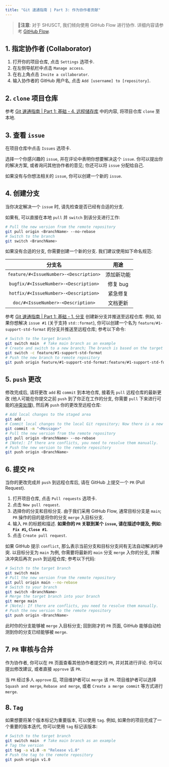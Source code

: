 ```yaml
---
title: "Git 速通指南 | Part 3: 作为协作者贡献"
---
```


> 📌**注意**: 对于 SHUSCT, 我们倾向使用 GitHub Flow 进行协作. 详细内容请参考 [GitHub Flow](https://guides.github.com/introduction/flow/).

## 1. 指定协作者 (Collaborator)

1. 打开你的项目仓库, 点击 `Settings` 选项卡.
2. 在左侧导航栏中点击 `Manage access`.
3. 在右上角点击 `Invite a collaborator`.
4. 输入协作者的 GitHub 用户名, 点击 `Add [username] to [repository]`.

## 2. `clone` 项目仓库

参考 [Git 速通指南 | Part 1: 基础 - 4. 远程储存库](https://shusct.github.io/wiki/blog/git-speedrun-guide-part-1-basics/#4-%e8%bf%9c%e7%a8%8b%e5%82%a8%e5%ad%98%e5%ba%93) 中的内容, 将项目仓库 `clone` 至本地.

## 3. 查看 `issue`

在项目仓库中点击 `Issues` 选项卡. 

选择一个你感兴趣的 `issue`, 并在评论中表明你想要解决这个 `issue`. 你可以提出你的解决方案, 或者询问其他协作者的意见; 你还可以将 `issue` 分配给自己.

如果没有与你想法相关的 `issue`, 你可以创建一个新的 `issue`.

## 4. 创建分支

当你决定解决一个 `issue` 时, 请先检查是否已经有合适的分支. 

如果有, 可以直接在本地 `pull` 并 `switch` 到该分支进行工作:

```bash
# Pull the new version from the remote repository
git pull origin <BranchName> --no-rebase
# Switch to the branch
git switch <BranchName>
```


如果没有合适的分支, 你需要创建一个新的分支. 我们建议使用如下命名规范:

<p align="center">

| 分支名 | 用途 |
| :---: | :---: |
| `feature/#<IssueNumber>-<Description>` | 添加新功能 |
| `bugfix/#<IssueNumber>-<Description>` | 修复 bug |
| `hotfix/#<IssueNumber>-<Description>` | 紧急修复 |
| `doc/#<IssueNumber>-<Description>` | 文档更新 |

</p>

参考 [Git 速通指南 | Part 1: 基础 -  1. 分支]() 创建新分支并推送至远程仓库. 例如, 如果你想解决 `issue #1` (关于支持 `std::format`), 你可以创建一个名为 `feature/#1-support-std-format` 的分支并推送至远程仓库; 参考以下命令:

```bash
# Switch to the target branch
git switch main  # Take main branch as an example
# Create and switch to a new branch; The branch is based on the target branch
git switch -c feature/#1-support-std-format
# Push the new branch to remote repository
git push origin feature/#1-support-std-format:feature/#1-support-std-format
```

## 5. `push` 更改

修改完成后, 请将更改 `add` 和 `commit` 到本地仓库, 接着先 `pull` 远程仓库的最新更改 (他人可能在你提交之前 `push` 到了你正在工作的分支, 你需要 `pull` 下来进行可能的[冲突处理]()), 然后再 `push` 你的更改至远程仓库:

```bash
# Add local changes to the staged area
git add .
# Commit local changes to the local Git repository; Now there is a new version of your project
git commit -m "<Message>"
# Pull the new version from the remote repository
git pull origin <BranchName> --no-rebase
# [Note]: If there are conflicts, you need to resolve them manually.
# Push the new version to the remote repository
git push origin <BranchName>
```

## 6. 提交 `PR`

当你的更改完成并 `push` 到远程仓库后, 请在 GitHub 上提交一个 `PR` (Pull Request).

1. 打开项目仓库, 点击 `Pull requests` 选项卡.
2. 点击 `New pull request`.
3. 选择你的分支和目标分支. 由于我们采用 GitHub Flow, 通常目标分支是 `main`; `PR` 操作的目的是将你的分支 `merge` 入目标分支.
4. 输入 `PR` 的标题和描述. **如果你的 `PR` 关联到某个 `issue`, 请在描述中提及, 例如: `Fix #1`, `Close #1`**.
5. 点击 `Create pull request`.

如果 GitHub 提示 `conflict`, 那么表示当前分支和目标分支间有无法自动解决的冲突. 以目标分支为 `main` 为例, 你需要将最新的 `main` 分支 `merge` 入你的分支, 并解决冲突后再次 `push` 到远程仓库; 参考以下代码:

```bash
# Switch to the target branch
git switch main
# Pull the new version from the remote repository
git pull origin main --no-rebase
# Switch to your branch
git switch <BranchName>
# Merge the target branch into your branch
git merge main
# [Note]: If there are conflicts, you need to resolve them manually.
# Push the new version to the remote repository
git push origin <BranchName>
```

此时你的分支能够被 `merge` 入目标分支; 回到刚才的 `PR` 页面, GitHub 能够自动检测到你的分支已经能够被 `merge`.

## 7. `PR` 审核与合并

作为协作者, 你可以在 `PR` 页面查看其他协作者提交的 `PR`, 并对其进行评论. 你可以提出修改建议, 或者直接 `approve` 该 `PR`.

当 `PR` 经过多人 `approve` 后, 项目维护者可以 `merge` 该 `PR`. 项目维护者可以选择 `Squash and merge`, `Rebase and merge`, 或者 `Create a merge commit` 等方式进行 `merge`.

## 8. `Tag`

如果想要将某个版本标记为重要版本, 可以使用 `tag`. 例如, 如果你的项目完成了一个重要的版本迭代, 你可以使用 `tag` 标记该版本:

```bash
# Switch to the target branch
git switch main  # Take main branch as an example
# Tag the version
git tag -a v1.0 -m "Release v1.0"
# Push the tag to the remote repository
git push origin v1.0
```


